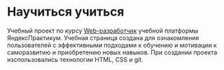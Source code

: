 # Научиться учиться

Учебный проект по курсу [Web-разработчик](https://practicum.yandex.ru/web/)  учебной платформы ЯндексПрактикум.
Учебная страница создана для ознакомления пользователей с эффективными подходами к обучению и мотивации к саморазвитию и приобретению новых навыков.
При создании проекта изспользовались технологии HTML, CSS и git.
